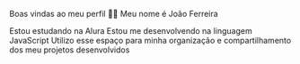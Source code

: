 Boas vindas ao meu perfil 💙💙
Meu nome é João Ferreira

Estou estudando na Alura
Estou me desenvolvendo na linguagem JavaScript
Utilizo esse espaço para minha organização e compartilhamento dos meu projetos desenvolvidos
